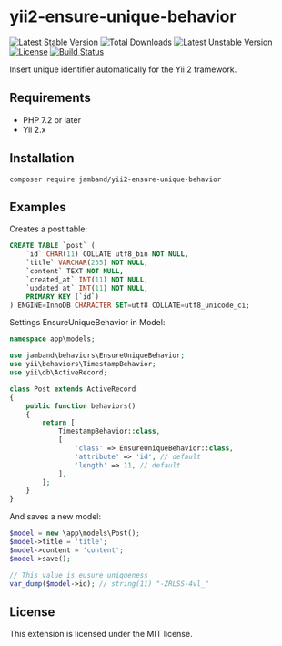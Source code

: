 # yii2-ensure-unique-behavior

[![Latest Stable Version](https://poser.pugx.org/jamband/yii2-ensure-unique-behavior/v/stable)](https://packagist.org/packages/jamband/yii2-ensure-unique-behavior) [![Total Downloads](https://poser.pugx.org/jamband/yii2-ensure-unique-behavior/downloads)](https://packagist.org/packages/jamband/yii2-ensure-unique-behavior) [![Latest Unstable Version](https://poser.pugx.org/jamband/yii2-ensure-unique-behavior/v/unstable)](https://packagist.org/packages/jamband/yii2-ensure-unique-behavior) [![License](https://poser.pugx.org/jamband/yii2-ensure-unique-behavior/license)](https://packagist.org/packages/jamband/yii2-ensure-unique-behavior) [![Build Status](https://travis-ci.org/jamband/yii2-ensure-unique-behavior.svg?branch=master)](https://travis-ci.org/jamband/yii2-ensure-unique-behavior)

Insert unique identifier automatically for the Yii 2 framework.

## Requirements

* PHP 7.2 or later
* Yii 2.x

## Installation

```
composer require jamband/yii2-ensure-unique-behavior
```

## Examples

Creates a post table:

```sql
CREATE TABLE `post` (
    `id` CHAR(11) COLLATE utf8_bin NOT NULL,
    `title` VARCHAR(255) NOT NULL,
    `content` TEXT NOT NULL,
    `created_at` INT(11) NOT NULL,
    `updated_at` INT(11) NOT NULL,
    PRIMARY KEY (`id`)
) ENGINE=InnoDB CHARACTER SET=utf8 COLLATE=utf8_unicode_ci;
```

Settings EnsureUniqueBehavior in Model:

```php
namespace app\models;

use jamband\behaviors\EnsureUniqueBehavior;
use yii\behaviors\TimestampBehavior;
use yii\db\ActiveRecord;

class Post extends ActiveRecord
{
    public function behaviors()
    {
        return [
            TimestampBehavior::class,
            [
                'class' => EnsureUniqueBehavior::class,
                'attribute' => 'id', // default
                'length' => 11, // default
            ],
        ];
    }
}
```

And saves a new model:

```php
$model = new \app\models\Post();
$model->title = 'title';
$model->content = 'content';
$model->save();

// This value is eusure uniqueness
var_dump($model->id); // string(11) "-ZRLSS-4vl_"
```

## License

This extension is licensed under the MIT license.
